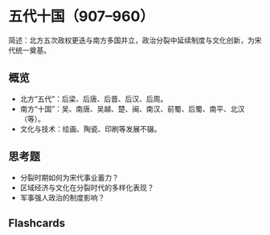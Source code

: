 # 五代十国（907–960）

简述：北方五次政权更迭与南方多国并立，政治分裂中延续制度与文化创新，为宋代统一奠基。

## 概览
- 北方“五代”：后梁、后唐、后晋、后汉、后周。
- 南方“十国”：吴、南唐、吴越、楚、闽、南汉、前蜀、后蜀、南平、北汉（等）。
- 文化与技术：绘画、陶瓷、印刷等发展不辍。

## 思考题
- 分裂时期如何为宋代事业蓄力？
- 区域经济与文化在分裂时代的多样化表现？
- 军事强人政治的制度影响？

## Flashcards
<Flashcard question="北方五代指？" answer="后梁、后唐、后晋、后汉、后周。" />
<Flashcard question="分裂是否阻断文化发展？" answer="未阻断，部分技术与艺术仍然进步。" />
<Flashcard question="对宋的制度影响？" answer="为中央集权与文官体系提供经验与动力。" />
